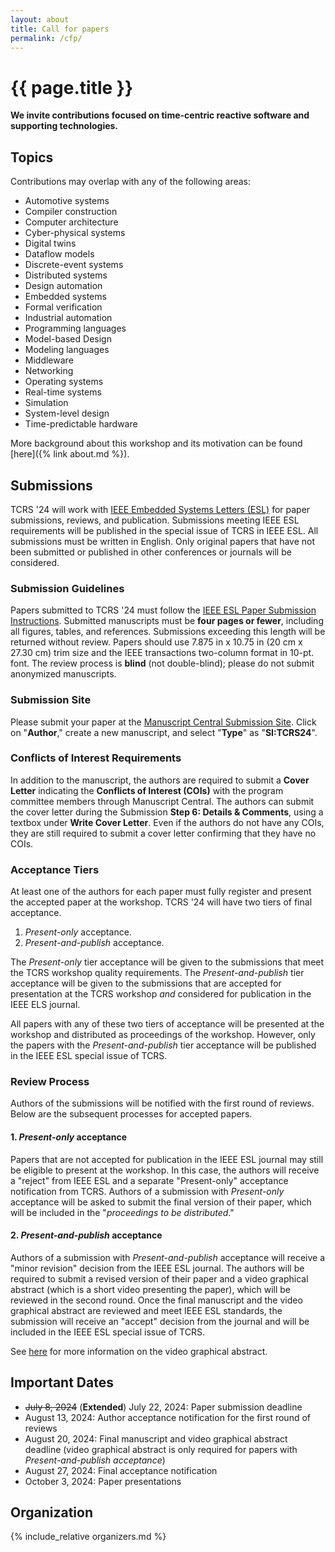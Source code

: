 ```yaml
---
layout: about
title: Call for papers
permalink: /cfp/
---
```


# {{ page.title }}

**We invite contributions focused on time-centric reactive software and supporting technologies.**
## Topics
Contributions may overlap with any of the following areas:

- Automotive systems
- Compiler construction
- Computer architecture
- Cyber-physical systems
- Digital twins
- Dataflow models
- Discrete-event systems
- Distributed systems
- Design automation
- Embedded systems
- Formal verification
- Industrial automation
- Programming languages
- Model-based Design
- Modeling languages
- Middleware
- Networking
- Operating systems
- Real-time systems
- Simulation
- System-level design
- Time-predictable hardware

More background about this workshop and its motivation can be found [here]({% link about.md %}).

## Submissions
TCRS '24 will work with [IEEE Embedded Systems Letters (ESL)](https://ieee-ceda.org/publication/esl) for paper submissions, reviews, and publication.
Submissions meeting IEEE ESL requirements will be published in the special issue of TCRS in IEEE ESL.
All submissions must be written in English. 
Only original papers that have not been submitted or published in other conferences or journals will be considered.

### Submission Guidelines
Papers submitted to TCRS '24 must follow the [IEEE ESL Paper Submission Instructions](https://ieee-ceda.org/publication/esl/esl-paper-submission).
Submitted manuscripts must be **four pages or fewer**, including all figures, tables, and references.
Submissions exceeding this length will be returned without review. Papers should use 7.875 in x 10.75 in (20 cm x 27.30 cm) trim size and the IEEE transactions two-column format in 10-pt. font.
The review process is **blind** (not double-blind);
please do not submit anonymized manuscripts.

### Submission Site
Please submit your paper at the [Manuscript Central Submission Site](https://mc.manuscriptcentral.com/les-ieee).
Click on "**Author**," create a new manuscript, and select "**Type**" as "**SI:TCRS24**".

### Conflicts of Interest Requirements
In addition to the manuscript, the authors are required to submit a **Cover Letter** indicating the **Conflicts of Interest (COIs)** with the program committee members through Manuscript Central.
The authors can submit the cover letter during the Submission **Step 6: Details & Comments**, using a textbox under **Write Cover Letter**.
Even if the authors do not have any COIs, they are still required to submit a cover letter confirming that they have no COIs.

### Acceptance Tiers
At least one of the authors for each paper must fully register and present the accepted paper at the workshop.
TCRS '24 will have two tiers of final acceptance.

1. *Present-only* acceptance.
2. *Present-and-publish* acceptance.

The *Present-only* tier acceptance will be given to the submissions that meet the TCRS workshop quality requirements.
The *Present-and-publish* tier acceptance will be given to the submissions that are accepted for presentation at the TCRS workshop _and_ considered for publication in the IEEE ELS journal.

All papers with any of these two tiers of acceptance will be presented at the workshop and distributed as proceedings of the workshop.
However, only the papers with the *Present-and-publish* tier acceptance will be published in the IEEE ESL special issue of TCRS.

### Review Process
Authors of the submissions will be notified with the first round of reviews.
Below are the subsequent processes for accepted papers.

#### 1. *Present-only* acceptance
Papers that are not accepted for publication in the IEEE ESL journal may still be eligible to present at the workshop.
In this case, the authors will receive a "reject" from IEEE ESL and a separate "Present-only" acceptance notification from TCRS.
Authors of a submission with *Present-only* acceptance will be asked to submit the final version of their paper, which will be included in the "*proceedings to be distributed*."

#### 2. *Present-and-publish* acceptance
Authors of a submission with *Present-and-publish* acceptance will receive a "minor revision" decision from the IEEE ESL journal.
The authors will be required to submit a revised version of their paper and a video graphical abstract (which is a short video presenting the paper), which will be reviewed in the second round.
Once the final manuscript and the video graphical abstract are reviewed and meet IEEE ESL standards, the submission will receive an "accept" decision from the journal and will be included in the IEEE ESL special issue of TCRS.

See [here](https://ieee-ceda.org/publication/esl/esl-paper-submission) for more information on the video graphical abstract.

## Important Dates
- ~~July 8, 2024~~ (**Extended**) July 22, 2024: Paper submission deadline
- August 13, 2024: Author acceptance notification for the first round of reviews
- August 20, 2024: Final manuscript and video graphical abstract deadline (video graphical abstract is only required for papers with *Present-and-publish acceptance*)
- August 27, 2024: Final acceptance notification
- October 3, 2024: Paper presentations

## Organization
{% include_relative organizers.md %}

